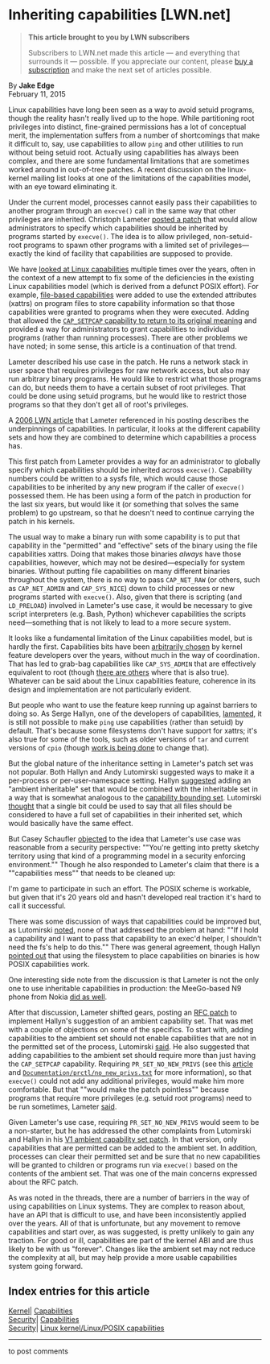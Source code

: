# Inheriting capabilities [LWN.net]

> **This article brought to you by LWN subscribers**
> 
> Subscribers to LWN.net made this article — and everything that surrounds it — possible. If you appreciate our content, please [buy a subscription](/Promo/nst-nag3/subscribe) and make the next set of articles possible. 

By **Jake Edge**  
February 11, 2015 

Linux capabilities have long been seen as a way to avoid setuid programs, though the reality hasn't really lived up to the hope. While partitioning root privileges into distinct, fine-grained permissions has a lot of conceptual merit, the implementation suffers from a number of shortcomings that make it difficult to, say, use capabilities to allow `ping` and other utilities to run without being setuid root. Actually using capabilities has always been complex, and there are some fundamental limitations that are sometimes worked around in out-of-tree patches. A recent discussion on the linux-kernel mailing list looks at one of the limitations of the capabilities model, with an eye toward eliminating it. 

Under the current model, processes cannot easily pass their capabilities to another program through an `execve()` call in the same way that other privileges are inherited. Christoph Lameter [posted a patch](/Articles/631498/) that would allow administrators to specify which capabilities should be inherited by programs started by `execve()`. The idea is to allow privileged, non-setuid-root programs to spawn other programs with a limited set of privileges—exactly the kind of facility that capabilities are supposed to provide. 

We have [looked at Linux capabilities](/Kernel/Index/#Capabilities) multiple times over the years, often in the context of a new attempt to fix some of the deficiencies in the existing Linux capabilities model (which is derived from a defunct POSIX effort). For example, [file-based capabilities](/Articles/211883/) were added to use the extended attributes (xattrs) on program files to store capability information so that those capabilities were granted to programs when they were executed. Adding that allowed the [`CAP_SETPCAP` capability to return to its original meaning](/Articles/256519/) and provided a way for administrators to grant capabilities to individual programs (rather than running processes). There are other problems we have noted; in some sense, this article is a continuation of that trend. 

Lameter described his use case in the patch. He runs a network stack in user space that requires privileges for raw network access, but also may run arbitrary binary programs. He would like to restrict what those programs can do, but needs them to have a certain subset of root privileges. That could be done using setuid programs, but he would like to restrict those programs so that they don't get all of root's privileges. 

A [2006 LWN article](/Articles/199004/) that Lameter referenced in his posting describes the underpinnings of capabilities. In particular, it looks at the different capability sets and how they are combined to determine which capabilities a process has. 

This first patch from Lameter provides a way for an administrator to globally specify which capabilities should be inherited across `execve()`. Capability numbers could be written to a sysfs file, which would cause those capabilities to be inherited by any new program if the caller of `execve()` possessed them. He has been using a form of the patch in production for the last six years, but would like it (or something that solves the same problem) to go upstream, so that he doesn't need to continue carrying the patch in his kernels. 

The usual way to make a binary run with some capability is to put that capability in the "permitted" and "effective" sets of the binary using the file capabilities xattrs. Doing that makes those binaries _always_ have those capabilities, however, which may not be desired—especially for system binaries. Without putting file capabilities on many different binaries throughout the system, there is no way to pass `CAP_NET_RAW` (or others, such as `CAP_NET_ADMIN` and `CAP_SYS_NICE`) down to child processes or new programs started with `execve()`. Also, given that there is scripting (and `LD_PRELOAD`) involved in Lameter's use case, it would be necessary to give script interpreters (e.g. Bash, Python) whichever capabilities the scripts need—something that is not likely to lead to a more secure system. 

It looks like a fundamental limitation of the Linux capabilities model, but is hardly the first. Capabilities bits have been [arbitrarily chosen](/Articles/486306/) by kernel feature developers over the years, without much in the way of coordination. That has led to grab-bag capabilities like `CAP_SYS_ADMIN` that are effectively equivalent to root (though [there are others](http://forums.grsecurity.net/viewtopic.php?f=7&t=2522) where that is also true). Whatever can be said about the Linux capabilities feature, coherence in its design and implementation are not particularly evident. 

But people who want to use the feature keep running up against barriers to doing so. As Serge Hallyn, one of the developers of capabilities, [lamented](/Articles/632612/), it is still not possible to make `ping` use capabilities (rather than setuid) by default. That's because some filesystems don't have support for xattrs; it's also true for some of the tools, such as older versions of `tar` and current versions of `cpio` (though [work is being done](/Articles/632613/) to change that). 

But the global nature of the inheritance setting in Lameter's patch set was not popular. Both Hallyn and Andy Lutomirski suggested ways to make it a per-process or per-user-namespace setting. Hallyn [suggested](/Articles/632721/) adding an "ambient inheritable" set that would be combined with the inheritable set in a way that is somewhat analogous to the [capability bounding set](/1999/1202/kernel.php3). Lutomirski [thought](/Articles/632725/) that a single bit could be used to say that all files should be considered to have a full set of capabilities in their inherited set, which would basically have the same effect. 

But Casey Schaufler [objected](/Articles/632727/) to the idea that Lameter's use case was reasonable from a security perspective: ""You're getting into pretty sketchy territory using that kind of a programming model in a security enforcing environment."" Though he also responded to Lameter's claim that there is a ""capabilities mess"" that needs to be cleaned up: 

I'm game to participate in such an effort. The POSIX scheme is workable, but given that it's 20 years old and hasn't developed real traction it's hard to call it successful. 

There was some discussion of ways that capabilities could be improved but, as Lutomirski [noted](/Articles/632736/), none of that addressed the problem at hand: ""If I hold a capability and I want to pass that capability to an exec'd helper, I shouldn't need the fs's help to do this."" There was general agreement, though Hallyn [pointed out](/Articles/632739/) that using the filesystem to place capabilities on binaries is how POSIX capabilities work. 

One interesting side note from the discussion is that Lameter is not the only one to use inheritable capabilities in production: the MeeGo-based N9 phone from Nokia [did as well](/Articles/632740/). 

After that discussion, Lameter shifted gears, posting an [RFC patch](/Articles/632743/) to implement Hallyn's suggestion of an ambient capability set. That was met with a couple of objections on some of the specifics. To start with, adding capabilities to the ambient set should not enable capabilities that are not in the permitted set of the process, Lutomirski [said](/Articles/632776/). He also suggested that adding capabilities to the ambient set should require more than just having the `CAP_SETPCAP` capability. Requiring `PR_SET_NO_NEW_PRIVS` (see this [article](/Articles/475678/) and [`Documentation/prctl/no_new_privs.txt`](https://www.kernel.org/doc/Documentation/prctl/no_new_privs.txt) for more information), so that `execve()` could not add any additional privileges, would make him more comfortable. But that ""would make the patch pointless"" because programs that require more privileges (e.g. setuid root programs) need to be run sometimes, Lameter [said](/Articles/632778/). 

Given Lameter's use case, requiring `PR_SET_NO_NEW_PRIVS` would seem to be a non-starter, but he has addressed the other complaints from Lutomirski and Hallyn in his [V1 ambient capability set patch](/Articles/632113/). In that version, only capabilities that are permitted can be added to the ambient set. In addition, processes can clear their permitted set and be sure that no new capabilities will be granted to children or programs run via `execve()` based on the contents of the ambient set. That was one of the main concerns expressed about the RFC patch. 

As was noted in the threads, there are a number of barriers in the way of using capabilities on Linux systems. They are complex to reason about, have an API that is difficult to use, and have been inconsistently applied over the years. All of that is unfortunate, but any movement to remove capabilities and start over, as was suggested, is pretty unlikely to gain any traction. For good or ill, capabilities are part of the kernel ABI and are thus likely to be with us "forever". Changes like the ambient set may not reduce the complexity at all, but may help provide a more usable capabilities system going forward. 

  
Index entries for this article  
---  
[Kernel](/Kernel/Index)| [Capabilities](/Kernel/Index#Capabilities)  
[Security](/Security/Index/)| [Capabilities](/Security/Index/#Capabilities)  
[Security](/Security/Index/)| [Linux kernel/Linux/POSIX capabilities](/Security/Index/#Linux_kernel-LinuxPOSIX_capabilities)  
  


* * *

to post comments 
